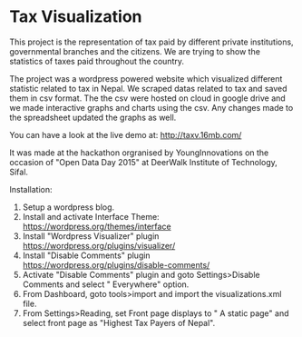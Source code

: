 # Tax Visualization
 This project is the representation of tax paid by different private institutions, governmental branches and the citizens. We are trying to show the statistics of taxes paid throughout the country. 
 
 The project was a wordpress powered website which visualized different statistic related to tax in Nepal. We scraped datas related to tax and saved them in csv format. The the csv were hosted on cloud in google drive and we made interactive graphs and charts using the csv. Any changes made to the spreadsheet updated the graphs as well. 

You can have a look at the live demo at: http://taxv.16mb.com/

It was made at the hackathon orgranised by YoungInnovations on the occasion of "Open Data Day 2015" at DeerWalk Institute of Technology, Sifal.

Installation:

1. Setup a wordpress blog.
2. Install and activate Interface Theme: https://wordpress.org/themes/interface
3. Install "Wordpress Visualizer" plugin https://wordpress.org/plugins/visualizer/
4. Install "Disable Comments" plugin https://wordpress.org/plugins/disable-comments/
5. Activate "Disable Comments" plugin and goto Settings>Disable Comments and select " Everywhere" option.
6. From Dashboard, goto tools>import and import the visualizations.xml file.
7. From Settings>Reading, set Front page displays to " A static page" and select front page as "Highest Tax Payers of Nepal".
